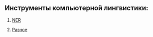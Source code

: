 
## Инструменты компьютерной лингвистики:

1. [NER](https://github.com/hse-ling-python/seminars/blob/master/random_compling/NER.ipynb)

2. [Разное](https://github.com/hse-ling-python/seminars/blob/master/random_compling/random_compling.ipynb)
